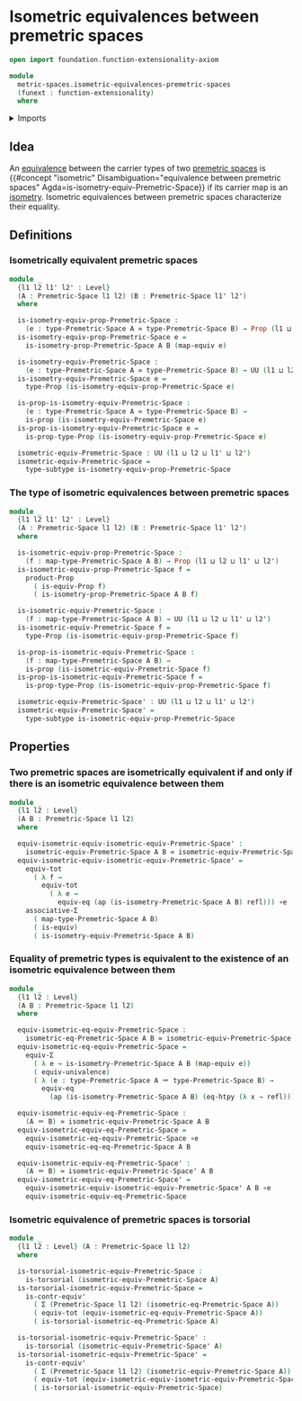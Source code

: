 # Isometric equivalences between premetric spaces

```agda
open import foundation.function-extensionality-axiom

module
  metric-spaces.isometric-equivalences-premetric-spaces
  (funext : function-extensionality)
  where
```

<details><summary>Imports</summary>

```agda
open import foundation.action-on-identifications-functions
open import foundation.contractible-types funext
open import foundation.dependent-pair-types
open import foundation.equivalences funext
open import foundation.function-extensionality funext

open import foundation.function-types funext
open import foundation.functoriality-dependent-pair-types funext
open import foundation.identity-types funext
open import foundation.propositions funext
open import foundation.subtypes funext
open import foundation.torsorial-type-families funext
open import foundation.transport-along-identifications
open import foundation.type-arithmetic-dependent-pair-types
open import foundation.univalence funext
open import foundation.universe-levels

open import metric-spaces.equality-of-premetric-spaces funext
open import metric-spaces.isometries-premetric-spaces funext
open import metric-spaces.premetric-spaces funext
```

</details>

## Idea

An [equivalence](foundation.equivalences.md) between the carrier types of two
[premetric spaces](metric-spaces.premetric-spaces.md) is
{{#concept "isometric" Disambiguation="equivalence between premetric spaces" Agda=is-isometry-equiv-Premetric-Space}}
if its carrier map is an
[isometry](metric-spaces.isometries-premetric-spaces.md). Isometric equivalences
between premetric spaces characterize their equality.

## Definitions

### Isometrically equivalent premetric spaces

```agda
module _
  {l1 l2 l1' l2' : Level}
  (A : Premetric-Space l1 l2) (B : Premetric-Space l1' l2')
  where

  is-isometry-equiv-prop-Premetric-Space :
    (e : type-Premetric-Space A ≃ type-Premetric-Space B) → Prop (l1 ⊔ l2 ⊔ l2')
  is-isometry-equiv-prop-Premetric-Space e =
    is-isometry-prop-Premetric-Space A B (map-equiv e)

  is-isometry-equiv-Premetric-Space :
    (e : type-Premetric-Space A ≃ type-Premetric-Space B) → UU (l1 ⊔ l2 ⊔ l2')
  is-isometry-equiv-Premetric-Space e =
    type-Prop (is-isometry-equiv-prop-Premetric-Space e)

  is-prop-is-isometry-equiv-Premetric-Space :
    (e : type-Premetric-Space A ≃ type-Premetric-Space B) →
    is-prop (is-isometry-equiv-Premetric-Space e)
  is-prop-is-isometry-equiv-Premetric-Space e =
    is-prop-type-Prop (is-isometry-equiv-prop-Premetric-Space e)

  isometric-equiv-Premetric-Space : UU (l1 ⊔ l2 ⊔ l1' ⊔ l2')
  isometric-equiv-Premetric-Space =
    type-subtype is-isometry-equiv-prop-Premetric-Space
```

### The type of isometric equivalences between premetric spaces

```agda
module _
  {l1 l2 l1' l2' : Level}
  (A : Premetric-Space l1 l2) (B : Premetric-Space l1' l2')
  where

  is-isometric-equiv-prop-Premetric-Space :
    (f : map-type-Premetric-Space A B) → Prop (l1 ⊔ l2 ⊔ l1' ⊔ l2')
  is-isometric-equiv-prop-Premetric-Space f =
    product-Prop
      ( is-equiv-Prop f)
      ( is-isometry-prop-Premetric-Space A B f)

  is-isometric-equiv-Premetric-Space :
    (f : map-type-Premetric-Space A B) → UU (l1 ⊔ l2 ⊔ l1' ⊔ l2')
  is-isometric-equiv-Premetric-Space f =
    type-Prop (is-isometric-equiv-prop-Premetric-Space f)

  is-prop-is-isometric-equiv-Premetric-Space :
    (f : map-type-Premetric-Space A B) →
    is-prop (is-isometric-equiv-Premetric-Space f)
  is-prop-is-isometric-equiv-Premetric-Space f =
    is-prop-type-Prop (is-isometric-equiv-prop-Premetric-Space f)

  isometric-equiv-Premetric-Space' : UU (l1 ⊔ l2 ⊔ l1' ⊔ l2')
  isometric-equiv-Premetric-Space' =
    type-subtype is-isometric-equiv-prop-Premetric-Space
```

## Properties

### Two premetric spaces are isometrically equivalent if and only if there is an isometric equivalence between them

```agda
module _
  {l1 l2 : Level}
  (A B : Premetric-Space l1 l2)
  where

  equiv-isometric-equiv-isometric-equiv-Premetric-Space' :
    isometric-equiv-Premetric-Space A B ≃ isometric-equiv-Premetric-Space' A B
  equiv-isometric-equiv-isometric-equiv-Premetric-Space' =
    equiv-tot
      ( λ f →
        equiv-tot
          ( λ e →
            equiv-eq (ap (is-isometry-Premetric-Space A B) refl))) ∘e
    associative-Σ
      ( map-type-Premetric-Space A B)
      ( is-equiv)
      ( is-isometry-equiv-Premetric-Space A B)
```

### Equality of premetric types is equivalent to the existence of an isometric equivalence between them

```agda
module _
  {l1 l2 : Level}
  (A B : Premetric-Space l1 l2)
  where

  equiv-isometric-eq-equiv-Premetric-Space :
    isometric-eq-Premetric-Space A B ≃ isometric-equiv-Premetric-Space A B
  equiv-isometric-eq-equiv-Premetric-Space =
    equiv-Σ
      ( λ e → is-isometry-Premetric-Space A B (map-equiv e))
      ( equiv-univalence)
      ( λ (e : type-Premetric-Space A ＝ type-Premetric-Space B) →
        equiv-eq
          (ap (is-isometry-Premetric-Space A B) (eq-htpy (λ x → refl))))

  equiv-isometric-equiv-eq-Premetric-Space :
    (A ＝ B) ≃ isometric-equiv-Premetric-Space A B
  equiv-isometric-equiv-eq-Premetric-Space =
    equiv-isometric-eq-equiv-Premetric-Space ∘e
    equiv-isometric-eq-eq-Premetric-Space A B

  equiv-isometric-equiv-eq-Premetric-Space' :
    (A ＝ B) ≃ isometric-equiv-Premetric-Space' A B
  equiv-isometric-equiv-eq-Premetric-Space' =
    equiv-isometric-equiv-isometric-equiv-Premetric-Space' A B ∘e
    equiv-isometric-equiv-eq-Premetric-Space
```

### Isometric equivalence of premetric spaces is torsorial

```agda
module _
  {l1 l2 : Level} (A : Premetric-Space l1 l2)
  where

  is-torsorial-isometric-equiv-Premetric-Space :
    is-torsorial (isometric-equiv-Premetric-Space A)
  is-torsorial-isometric-equiv-Premetric-Space =
    is-contr-equiv'
      ( Σ (Premetric-Space l1 l2) (isometric-eq-Premetric-Space A))
      ( equiv-tot (equiv-isometric-eq-equiv-Premetric-Space A))
      ( is-torsorial-isometric-eq-Premetric-Space A)

  is-torsorial-isometric-equiv-Premetric-Space' :
    is-torsorial (isometric-equiv-Premetric-Space' A)
  is-torsorial-isometric-equiv-Premetric-Space' =
    is-contr-equiv'
      ( Σ (Premetric-Space l1 l2) (isometric-equiv-Premetric-Space A))
      ( equiv-tot (equiv-isometric-equiv-isometric-equiv-Premetric-Space' A))
      ( is-torsorial-isometric-equiv-Premetric-Space)
```
